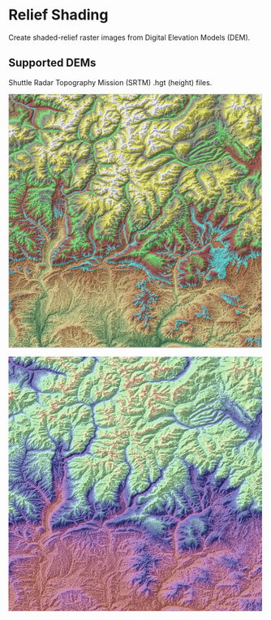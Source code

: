 # Relief Shading
Create shaded-relief raster images from Digital Elevation Models (DEM).

## Supported DEMs
Shuttle Radar Topography Mission (SRTM) .hgt (height) files.

![San Juan Mountains, Colorado](images/sanjuans.png?raw=true "San Juan Mountains, Colorado USA")

![San Juan Mountains, Colorado](images/sanjuans2.png?raw=true "San Juan Mountains, Colorado USA")
